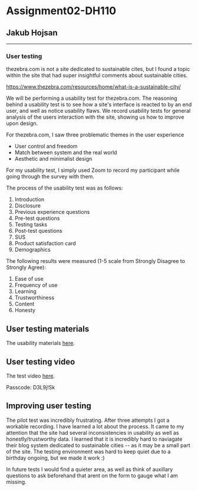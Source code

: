 # Assignment02-DH110
## Jakub Hojsan

--------

### User testing
thezebra.com is not a site dedicated to sustainable cites, but I found a topic within the site that had super insightful comments about sustainable cities. 

https://www.thezebra.com/resources/home/what-is-a-sustainable-city/

We will be performing a usability test for thezebra.com. The reasoning behind a usability test is to see how a site's interface is reacted to by an end user, and well as notice usability flaws. We record usability tests for general analysis of the users interaction with the site, showing us how to improve upon design.

For thezebra.com, I saw three problematic themes in the user experience
- User control and freedom
- Match between system and the real world
- Aesthetic and minimalist design

For my usability test, I simply used Zoom to record my participant while going through the survey with them.

The process of the usability test was as follows:
1. Introduction
2. Disclosure
3. Previous experience questions
4. Pre-test questions
5. Testing tasks
6. Post-test questions
7. SUS
8. Product satisfaction card
9. Demographics

The following results were measured (1-5 scale from Strongly Disagree to Strongly Agree):
1. Ease of use
2. Frequency of use
3. Learning
4. Trustworthiness
5. Content
6. Honesty

## User testing materials
The usability materials [here](https://docs.google.com/forms/d/e/1FAIpQLSfcK0rd8wnrd0b3Nl17TRbxo1pzE73f3berX8-3neD9NqVnWQ/viewform).

## User testing video
The test video [here](https://ucla.zoom.us/rec/share/eGwoxbyyxKjjBd0rGzsiWdWrDxjKozEMowTwApdJTHoZg1IKF40dGkL_nMe_gIWA.ufyX5kPhmAl2Ma7G?startTime=1665549791000).

Passcode: D3L9j!Sk

## Improving user testing
The pilot test was incredibly frustrating. After three attempts I got a workable recording. I have learned a lot about the process. It came to my attention that the site had several inconsistencies in usability as well as honestly/trustworthy data. I learned that it is incredibly hard to naviagate their blog system dedicated to sustainable cities -- as it may be a small part of the site. The testing environment was hard to keep quiet due to a birthday ongoing, but we made it work :)

In future tests I would find a quieter area, as well as think of auxillary questions to ask beforehand that arent on the form to gauge what I am missing.
